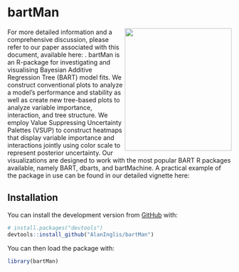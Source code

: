 
<!-- README.md is generated from README.Rmd. Please edit that file -->

# bartMan

<!-- badges: start -->

<img src="https://raw.githubusercontent.com/AlanInglis/bartMan/master/badge/bartmanLogo1.png" width="240" height="276" align="right" />
<!-- badges: end --> For more detailed information and a comprehensive
discussion, please refer to our paper associated with this document,
available here: <https://doi.org/10.52933/jdssv.v4i1.79>. bartMan is an
R-package for investigating and visualising Bayesian Additive Regression
Tree (BART) model fits. We construct conventional plots to analyze a
model’s performance and stability as well as create new tree-based plots
to analyze variable importance, interaction, and tree structure. We
employ Value Suppressing Uncertainty Palettes (VSUP) to construct
heatmaps that display variable importance and interactions jointly using
color scale to represent posterior uncertainty. Our visualizations are
designed to work with the most popular BART R packages available, namely
BART, dbarts, and bartMachine. A practical example of the package in use
can be found in our detailed vignette here:
<https://alaninglis.github.io/bartMan/articles/bartManVignette.html>

## Installation

You can install the development version from
[GitHub](https://github.com/AlanInglis/bartMan) with:

``` r
# install.packages("devtools")
devtools::install_github("AlanInglis/bartMan")
```

You can then load the package with:

``` r
library(bartMan)
```
